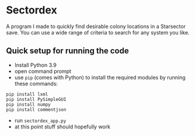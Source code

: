 # Sectordex
A program I made to quickly find desirable colony locations in a Starsector save. You can use a wide range of criteria to search for any system you like.

## Quick setup for running the code
- Install Python 3.9
- open command prompt
- use `pip` (comes with Python) to install the required modules by running these commands:
```
pip install lxml
pip install PySimpleGUI
pip install numpy
pip install commentjson
```
- run `sectordex_app.py`
- at this point stuff should hopefully work
